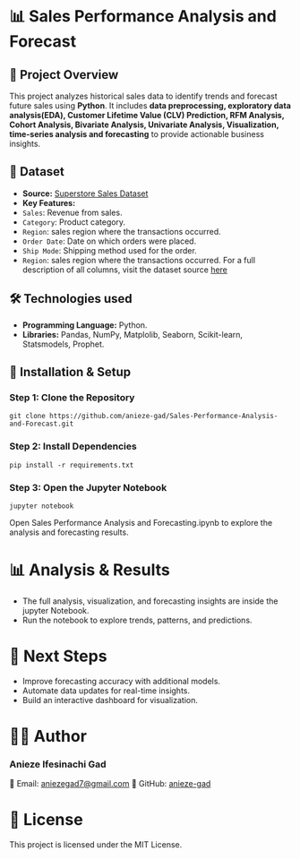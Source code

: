 # 📊 Sales Performance Analysis and Forecast

## 📌 Project Overview
This project analyzes historical sales data to identify trends and forecast future sales using **Python**. It includes **data preprocessing, exploratory data analysis(EDA), Customer Lifetime Value (CLV) Prediction, RFM Analysis, Cohort Analysis, Bivariate Analysis, Univariate Analysis, Visualization, time-series analysis and forecasting** to provide actionable business insights.

## 📂 Dataset
- **Source:** [Superstore Sales Dataset](https://www.kaggle.com/datasets/rohitsahoo/sales-forecasting)
- **Key Features:**
- `Sales`: Revenue from sales.
- `Category`: Product category.
- `Region`: sales region where the transactions occurred.
- `Order Date`: Date on which orders were placed.
- `Ship Mode`: Shipping method used for the order.
- `Region`: sales region where the transactions occurred.
  For a full description of all columns, visit the dataset source [here](https://www.kaggle.com/datasets/rohitsahoo/sales-forecasting)

## 🛠️ Technologies used
- **Programming Language:** Python.
- **Libraries:** Pandas, NumPy, Matplolib, Seaborn, Scikit-learn, Statsmodels, Prophet.
## 🔧 Installation & Setup

### **Step 1: Clone the Repository**
```
git clone https://github.com/anieze-gad/Sales-Performance-Analysis-and-Forecast.git
```

### **Step 2: Install Dependencies**
```
pip install -r requirements.txt
```

### **Step 3: Open the Jupyter Notebook**
```
jupyter notebook
```
Open Sales Performance Analysis and Forecasting.ipynb to explore the analysis and forecasting results.


# 📊 Analysis & Results
- The full analysis, visualization, and forecasting insights are inside the jupyter Notebook.
- Run the notebook to explore trends, patterns, and predictions.

# 🚀 Next Steps
- Improve forecasting accuracy with additional models.
- Automate data updates for real-time insights.
- Build an interactive dashboard for visualization.

# 👨‍💻 Author
### **Anieze Ifesinachi Gad**
📧 Email: aniezegad7@gmail.com 
🔗 GitHub: [anieze-gad](https://github.com/anieze-gad)

# 📜 License
This project is licensed under the MIT License.







